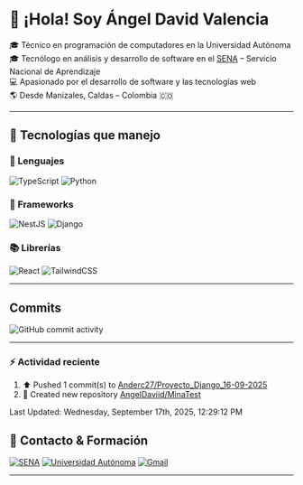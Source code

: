 # 👋 ¡Hola! Soy Ángel David Valencia

🎓 Técnico en programación de computadores en la Universidad Autónoma  
🎓 Tecnólogo en análisis y desarrollo de software en el [SENA](https://www.sena.edu.co) – Servicio Nacional de Aprendizaje  
💻 Apasionado por el desarrollo de software y las tecnologías web  
🌎 Desde Manizales, Caldas – Colombia 🇨🇴

---

## 🚀 Tecnologías que manejo

### 🧠 Lenguajes

![TypeScript](https://img.shields.io/badge/TypeScript-3178C6?style=for-the-badge&logo=typescript&logoColor=white)
![Python](https://img.shields.io/badge/Python-3776AB?style=for-the-badge&logo=python&logoColor=white)

### 🧱 Frameworks

![NestJS](https://img.shields.io/badge/NestJS-E0234E?style=for-the-badge&logo=nestjs&logoColor=white)
![Django](https://img.shields.io/badge/Django-092E20?style=for-the-badge&logo=django&logoColor=white)

### 📚 Librerías

![React](https://img.shields.io/badge/React-20232A?style=for-the-badge&logo=react&logoColor=61DAFB)
![TailwindCSS](https://img.shields.io/badge/TailwindCSS-06B6D4?style=for-the-badge&logo=tailwindcss&logoColor=white)

---

## Commits

![GitHub commit activity](https://img.shields.io/github/commit-activity/t/AngelDaviid/SocialMediaSena)

---

### :zap: Actividad reciente
<!--RECENT_ACTIVITY:start-->
1. ⬆️ Pushed 1 commit(s) to [Anderc27/Proyecto_Django_16-09-2025](https://github.com/Anderc27/Proyecto_Django_16-09-2025)<br>
2. 📔 Created new repository [AngelDaviid/MinaTest](https://github.com/AngelDaviid/MinaTest)<br>
<!--RECENT_ACTIVITY:end-->
<!--RECENT_ACTIVITY:last_update-->
Last Updated: Wednesday, September 17th, 2025, 12:29:12 PM
<!--RECENT_ACTIVITY:last_update_end-->

## 📌 Contacto & Formación

[![SENA](https://img.shields.io/badge/Formado%20en-SENA-00A859?style=for-the-badge&logo=googleclassroom&logoColor=white)](https://www.sena.edu.co)
[![Universidad Autónoma](https://img.shields.io/badge/Técnico-Universidad%20Autónoma-0066CC?style=for-the-badge&logo=academia&logoColor=white)](https://www.autonoma.edu.co)
[![Gmail](https://img.shields.io/badge/Email-angerlvalencia%40gmail.com-D14836?style=for-the-badge&logo=gmail&logoColor=white)](mailto:angerlvalencia@gmail.com)

---


